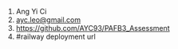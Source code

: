 1. Ang Yi Ci
2. ayc.leo@gmail.com
3. https://github.com/AYC93/PAFB3_Assessment
4. #railway deployment url